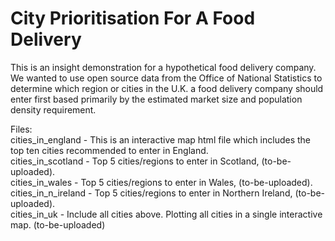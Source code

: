 # City Prioritisation For A Food Delivery
This is an insight demonstration for a hypothetical food delivery company. We wanted to use open source data from the Office of National Statistics to determine which region or cities in the U.K. a food delivery company should enter first based primarily by the estimated market size and population density requirement.<br />

Files:<br />
cities_in_england   - This is an interactive map html file which includes the top ten cities recommended to enter in England.<br />
cities_in_scotland  - Top 5 cities/regions to enter in Scotland, (to-be-uploaded).<br />
cities_in_wales     - Top 5 cities/regions to enter in Wales, (to-be-uploaded).<br />
cities_in_n_ireland - Top 5 cities/regions to enter in Northern Ireland, (to-be-uploaded).<br />
cities_in_uk        - Include all cities above. Plotting all cities in a single interactive map. (to-be-uploaded)<br />
